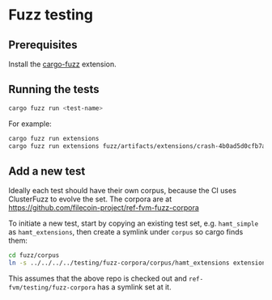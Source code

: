 # Fuzz testing

## Prerequisites

Install the [cargo-fuzz](https://github.com/rust-fuzz/cargo-fuzz) extension.

## Running the tests

```bash
cargo fuzz run <test-name>
```

For example:

```bash
cargo fuzz run extensions
cargo fuzz run extensions fuzz/artifacts/extensions/crash-4b0ad5d0cfb7ac10ab91cd48d9d532c7abd89cc2
```

## Add a new test

Ideally each test should have their own corpus, because the CI uses ClusterFuzz to evolve the set.
The corpora are at https://github.com/filecoin-project/ref-fvm-fuzz-corpora

To initiate a new test, start by copying an existing test set, e.g. `hamt_simple` as `hamt_extensions`, then create a symlink under `corpus` so cargo finds them:

```bash
cd fuzz/corpus
ln -s ../../../../testing/fuzz-corpora/corpus/hamt_extensions extensions
```

This assumes that the above repo is checked out and `ref-fvm/testing/fuzz-corpora` has a symlink set at it.
